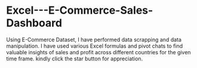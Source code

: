 # Excel---E-Commerce-Sales-Dashboard

Using E-Commerce Dataset, I have performed data scrapping and data manipulation.
I have used various Excel formulas and pivot chats to find valuable insights of sales and profit across different countries for the given time frame.
kindly click the star button for appreciation.
